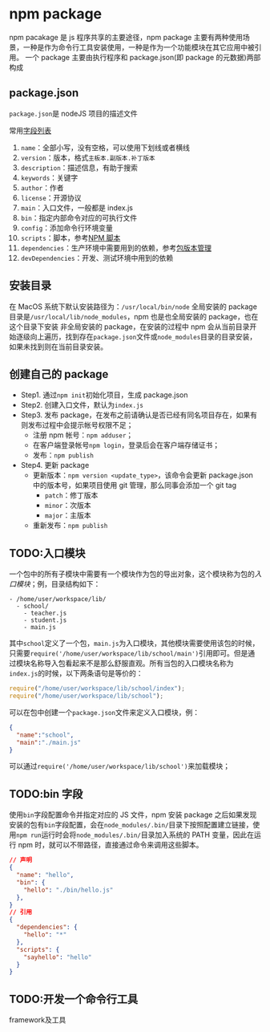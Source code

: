 # npm package

npm pacakage 是 js 程序共享的主要途径，npm package 主要有两种使用场景，一种是作为命令行工具安装使用，一种是作为一个功能模块在其它应用中被引用。
一个 package 主要由执行程序和 package.json(即 package 的元数据)两部构成

## package.json

`package.json`是 nodeJS 项目的描述文件

常用[字段列表](https://docs.npmjs.com/cli/v6/configuring-npm/package-json)

1. `name`：全部小写，没有空格，可以使用下划线或者横线
2. `version`：版本，格式`主板本.副版本.补丁版本`
3. `description`：描述信息，有助于搜索
4. `keywords`：关键字
5. `author`：作者
6. `license`：开源协议
7. `main`：入口文件，一般都是 index.js
8. `bin`：指定内部命令对应的可执行文件
9. `config`：添加命令行环境变量
10. `scripts`：脚本，参考[NPM 脚本](./scripts.md)
11. `dependencies`：生产环境中需要用到的依赖，参考[包版本管理](./package%20version.md)
12. `devDependencies`：开发、测试环境中用到的依赖

## 安装目录

在 MacOS 系统下默认安装路径为：`/usr/local/bin/node`
全局安装的 package 目录是`/usr/local/lib/node_modules`，npm 也是也全局安装的 package，也在这个目录下安装
非全局安装的 package，在安装的过程中 npm 会从当前目录开始逐级向上遍历，找到存在`package.json`文件或`node_modules`目录的目录安装，如果未找到则在当前目录安装。

## 创建自己的 package

- Step1. 通过`npm init`初始化项目，生成 package.json
- Step2. 创建入口文件，默认为`index.js`
- Step3. 发布 package，在发布之前请确认是否已经有同名项目存在，如果有则发布过程中会提示帐号权限不足；
  - 注册 npm 帐号：`npm adduser`；
  - 在客户端登录帐号`npm login`，登录后会在客户端存储证书；
  - 发布：`npm publish`
- Step4. 更新 package
  - 更新版本：`npm version <update_type>`，该命令会更新 package.json 中的版本号，如果项目使用 git 管理，那么同事会添加一个 git tag
    - `patch`：修丁版本
    - `minor`：次版本
    - `major`：主版本
  - 重新发布：`npm publish`

## TODO:入口模块

一个包中的所有子模块中需要有一个模块作为包的导出对象，这个模块称为包的*入口模块*；例，目录结构如下：

```text
- /home/user/workspace/lib/
  - school/
    - teacher.js
    - student.js
    - main.js
```

其中`school`定义了一个包，`main.js`为入口模块，其他模块需要使用该包的时候，只需要`require('/home/user/workspace/lib/school/main')`引用即可。但是通过模块名称导入包看起来不是那么舒服直观。所有当包的入口模块名称为`index.js`的时候，以下两条语句是等价的：

```javascript
require("/home/user/workspace/lib/school/index");
require("/home/user/workspace/lib/school");
```

可以在包中创建一个`package.json`文件来定义入口模块，例：

```JSON
{
  "name":"school",
  "main":"./main.js"
}
```

可以通过`require('/home/user/workspace/lib/school')`来加载模块；

## TODO:bin 字段

使用`bin`字段配置命令并指定对应的 JS 文件，npm 安装 package 之后如果发现安装的包有`bin`字段配置，会在`node_modules/.bin/`目录下按照配置建立链接，使用`npm run`运行时会将`node_modules/.bin/`目录加入系统的 PATH 变量，因此在运行 npm 时，就可以不带路径，直接通过命令来调用这些脚本。

```JSON
// 声明
{
  "name": "hello",
  "bin": {
    "hello": "./bin/hello.js"
  },
}
// 引用
{
  "dependencies": {
    "hello": "*"
  },
  "scripts": {
    "sayhello": "hello"
  }
}
```

## TODO:开发一个命令行工具

framework及工具
